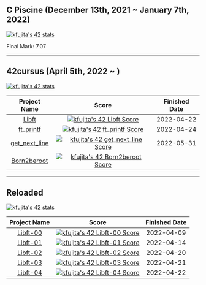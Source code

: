 ## C Piscine (December 13th, 2021 ~ January 7th, 2022)

[![kfujita's 42 stats](https://badge42.vercel.app/api/v2/cl2rttbbw001109l7z1owgvam/stats?cursusId=9&coalitionId=piscine)](https://github.com/JaeSeoKim/badge42)

Final Mark: 7.07

---

## 42cursus (April 5th, 2022 ~ )

[![kfujita's 42 stats](https://badge42.vercel.app/api/v2/cl2rttbbw001109l7z1owgvam/stats?cursusId=21)](https://github.com/JaeSeoKim/badge42)

| Project Name | Score | Finished Date |
| :---: | :---: | :---: |
| [Libft](https://github.com/TR-42/libft/tree/v1.0.0) | [![kfujita's 42 Libft Score](https://badge42.vercel.app/api/v2/cl2rttbbw001109l7z1owgvam/project/2568491)](https://github.com/JaeSeoKim/badge42) | 2022-04-22 |
| [ft_printf](https://github.com/TR-42/ft_printf) | [![kfujita's 42 ft_printf Score](https://badge42.vercel.app/api/v2/cl2rttbbw001109l7z1owgvam/project/2568577)](https://github.com/JaeSeoKim/badge42) | 2022-04-24 |
| [get_next_line](https://github.com/TR-42/GetNextLine) | [![kfujita's 42 get_next_line Score](https://badge42.vercel.app/api/v2/cl2rttbbw001109l7z1owgvam/project/2570395)](https://github.com/JaeSeoKim/badge42) | 2022-05-31 |
| [Born2beroot](https://github.com/TR-42/Born2BeRoot) | [![kfujita's 42 Born2beroot Score](https://badge42.vercel.app/api/v2/cl2rttbbw001109l7z1owgvam/project/2570449)](https://github.com/JaeSeoKim/badge42) | |

---

## Reloaded

[![kfujita's 42 stats](https://badge42.vercel.app/api/v2/cl2rttbbw001109l7z1owgvam/stats?cursusId=28)](https://github.com/JaeSeoKim/badge42)

| Project Name | Score | Finished Date |
| :---: | :---: | :---: |
| [Libft-00](https://github.com/TR-42/libft-00) | [![kfujita's 42 Libft-00 Score](https://badge42.vercel.app/api/v2/cl2rttbbw001109l7z1owgvam/project/2553005)](https://github.com/JaeSeoKim/badge42) | 2022-04-09 |
| [Libft-01](https://github.com/TR-42/libft-01) | [![kfujita's 42 Libft-01 Score](https://badge42.vercel.app/api/v2/cl2rttbbw001109l7z1owgvam/project/2555882)](https://github.com/JaeSeoKim/badge42) | 2022-04-14 |
| [Libft-02](https://github.com/TR-42/libft-02) | [![kfujita's 42 Libft-02 Score](https://badge42.vercel.app/api/v2/cl2rttbbw001109l7z1owgvam/project/2560991)](https://github.com/JaeSeoKim/badge42) | 2022-04-20 |
| [Libft-03](https://github.com/TR-42/libft/tree/4051e69d9980d4284a10c4d6b9ff02e02bad381b) | [![kfujita's 42 Libft-03 Score](https://badge42.vercel.app/api/v2/cl2rttbbw001109l7z1owgvam/project/2567571)](https://github.com/JaeSeoKim/badge42) | 2022-04-21 |
| [Libft-04](https://github.com/TR-42/libft/tree/v1.0.0) | [![kfujita's 42 Libft-04 Score](https://badge42.vercel.app/api/v2/cl2rttbbw001109l7z1owgvam/project/2568504)](https://github.com/JaeSeoKim/badge42) | 2022-04-22 |

